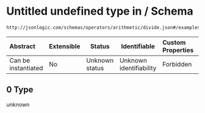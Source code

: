 # Untitled undefined type in / Schema

```txt
http://jsonlogic.com/schemas/operators/arithmetic/divide.json#/examples/0
```




| Abstract            | Extensible | Status         | Identifiable            | Custom Properties | Additional Properties | Access Restrictions | Defined In                                                               |
| :------------------ | ---------- | -------------- | ----------------------- | :---------------- | --------------------- | ------------------- | ------------------------------------------------------------------------ |
| Can be instantiated | No         | Unknown status | Unknown identifiability | Forbidden         | Allowed               | none                | [divide.json\*](operators/arithmetic/divide.json "open original schema") |

## 0 Type

unknown
